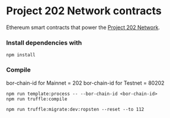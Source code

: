 # Project 202 Network contracts
Ethereum smart contracts that power the [Project 202 Network](https://p202.io).

### Install dependencies with
```
npm install
```

### Compile
bor-chain-id for Mainnet = 202
bor-chain-id for Testnet = 80202

```
npm run template:process -- --bor-chain-id <bor-chain-id>
npm run truffle:compile
```

```
npm run truffle:migrate:dev:ropsten --reset --to 112
```
